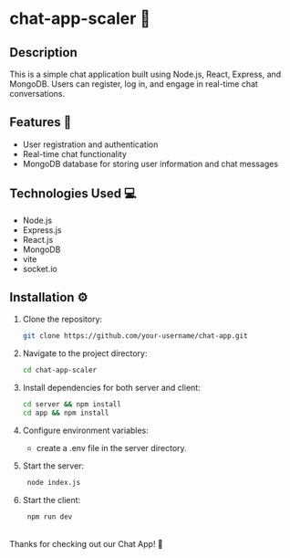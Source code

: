 # chat-app-scaler 💬

## Description
This is a simple chat application built using Node.js, React, Express, and MongoDB. Users can register, log in, and engage in real-time chat conversations.

## Features 🚀
- User registration and authentication
- Real-time chat functionality
- MongoDB database for storing user information and chat messages

## Technologies Used 💻
- Node.js
- Express.js
- React.js
- MongoDB
- vite
- socket.io

## Installation ⚙
1. Clone the repository:
   ```bash
   git clone https://github.com/your-username/chat-app.git
   ```
2. Navigate to the project directory:
   ```bash
   cd chat-app-scaler
   ```
3. Install dependencies for both server and client:
    ```bash
    cd server && npm install
    cd app && npm install
   ```
4. Configure environment variables:
   - create a .env file in the server directory.
     
5. Start the server:
    ```bash
     node index.js
   ```
6. Start the client:
    ```bash
     npm run dev
   ```
<br/>
 Thanks for checking out our Chat App! 🎉









    
